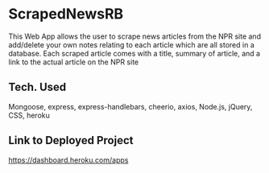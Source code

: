 # ScrapedNewsRB
This Web App allows the user to scrape news articles from the NPR site and add/delete your own notes relating to each
article which are all stored in a database.  Each scraped article comes with a title, summary of article, and a link to the actual article on the NPR site

## Tech. Used
Mongoose, express, express-handlebars, cheerio, axios, Node.js, jQuery, CSS, heroku

## Link to Deployed Project
https://dashboard.heroku.com/apps
